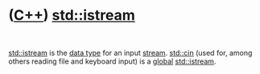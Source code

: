 
 

 

 

 

 

([C++](Cpp.md)) [std::istream](CppIstream.md)
===============================================

 

[std::istream](CppIstream.md) is the [data type](CppDataType.md) for
an input [stream](CppStream.md). [std::cin](CppStdCin.md) (used for,
among others reading file and keyboard input) is a
[global](CppGlobal.md) [std::istream](CppIstream.md).

 

 

 

 

 

 

